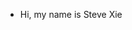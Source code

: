 -  Hi, my name is Steve Xie


<!---
stevexie1/stevexie1 is a ✨ special ✨ repository because its `README.md` (this file) appears on your GitHub profile.
You can click the Preview link to take a look at your changes.
--->
